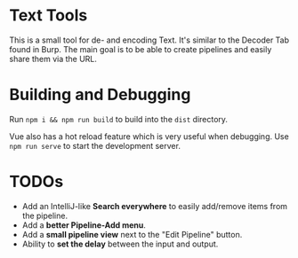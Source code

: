 # Text Tools

This is a small tool for de- and encoding Text. It's similar to the Decoder Tab found in Burp.
The main goal is to be able to create pipelines and easily share them via the URL.

# Building and Debugging

Run `npm i && npm run build` to build into the `dist` directory.

Vue also has a hot reload feature which is very useful when debugging.
Use `npm run serve` to start the development server.

# TODOs

- Add an IntelliJ-like **Search everywhere** to easily add/remove items from the pipeline.
- Add a **better Pipeline-Add menu**.
- Add a **small pipeline view** next to the "Edit Pipeline" button.
- Ability to **set the delay** between the input and output.

